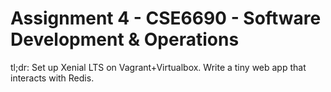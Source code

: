 # Assignment 4 - CSE6690 - Software Development & Operations
tl;dr: Set up Xenial LTS on Vagrant+Virtualbox. Write a tiny web app that interacts with Redis.
